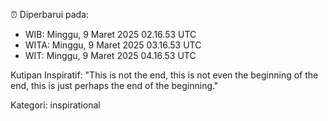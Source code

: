 ⏰ Diperbarui pada:
- WIB: Minggu, 9 Maret 2025 02.16.53 UTC
- WITA: Minggu, 9 Maret 2025 03.16.53 UTC
- WIT: Minggu, 9 Maret 2025 04.16.53 UTC

Kutipan Inspiratif:
"This is not the end, this is not even the beginning of the end, this is just perhaps the end of the beginning."


Kategori: inspirational

